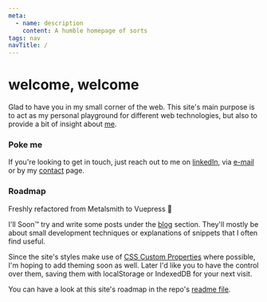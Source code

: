 ```yaml
---
meta:
  - name: description
    content: A humble homepage of sorts
tags: nav
navTitle: /
---
```


# welcome, welcome

Glad to have you in my small corner of the web.
This site's main purpose is to act as my personal playground for different web
technologies, but also to provide a bit of insight about [me](/about/).

### Poke me

If you're looking to get in touch, just reach out to me on
[linkedIn](https://www.linkedin.com/in/andreasvirkus "View my LinkedIn profile"), via
[e-mail](mailto:write@andreasvirkus.me "Shoot me a mail!") or by my [contact](/contact/) page.

### Roadmap

Freshly refactored from Metalsmith to Vuepress 🌈

I'll Soon™ try and write some posts under the [blog](/thoughts/) section. They'll
mostly be about small development techniques or explanations of snippets
that I often find useful.

Since the site's styles make use of [CSS Custom Properties](https://developer.mozilla.org/en-US/docs/Web/CSS/--*) where possible,
I'm hoping to add theming soon as well. Later I'd like you to have the control
over them, saving them with localStorage or IndexedDB for your next visit.

You can have a look at this site's roadmap in the repo's [readme file](https://github.com/andreasvirkus/andreasvirkus.github.io#roadmap).
